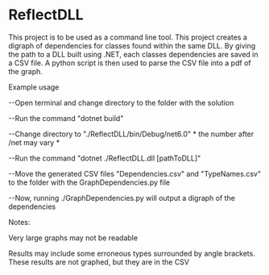 # ReflectDLL

This project is to be used as a command line tool. 
This project creates a digraph of dependencies for classes found within the same DLL.
By giving the path to a DLL built using .NET, each classes dependencies are saved in a CSV file.
A python script is then used to parse the CSV file into a pdf of the graph.

Example usage


  --Open terminal and change directory to the folder with the solution
  
  
  --Run the command "dotnet build"
  
  
  --Change directory to "./ReflectDLL/bin/Debug/net6.0" * the number after /net may vary *
  
  
  --Run the command "dotnet ./ReflectDLL.dll [pathToDLL]"
  
  
  --Move the generated CSV files "Dependencies.csv" and "TypeNames.csv" to the folder with the GraphDependencies.py file
  
  
  --Now, running ./GraphDependencies.py will output a digraph of the dependencies

Notes:

  Very large graphs may not be readable
  
  Results may include some erroneous types surrounded by angle brackets. These results are not graphed, but they are in the CSV
  
  
